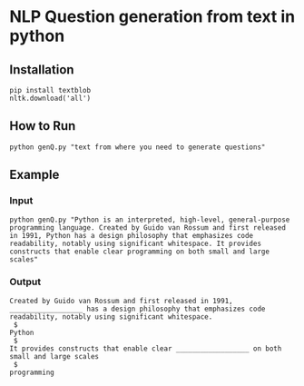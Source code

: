# NLP Question generation from text in python
## Installation
```
pip install textblob
nltk.download('all') 
``` 

## How to Run
```
python genQ.py "text from where you need to generate questions"
``` 
## Example 
### Input
```
python genQ.py "Python is an interpreted, high-level, general-purpose programming language. Created by Guido van Rossum and first released in 1991, Python has a design philosophy that emphasizes code readability, notably using significant whitespace. It provides constructs that enable clear programming on both small and large scales"
``` 

### Output 
```
Created by Guido van Rossum and first released in 1991, __________________ has a design philosophy that emphasizes code readability, notably using significant whitespace.
 $
Python
 $
It provides constructs that enable clear __________________ on both small and large scales
 $
programming
``` 



